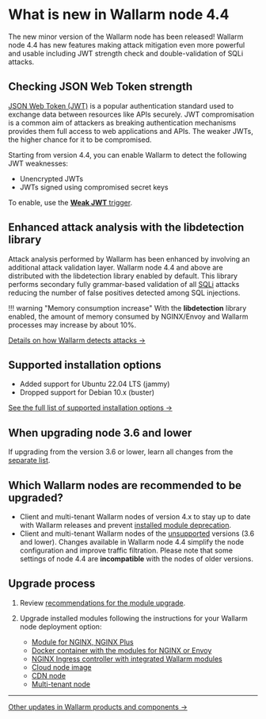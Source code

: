 # What is new in Wallarm node 4.4

The new minor version of the Wallarm node has been released! Wallarm node 4.4 has new features making attack mitigation even more powerful and usable including JWT strength check and double-validation of SQLi attacks.

## Checking JSON Web Token strength

[JSON Web Token (JWT)](https://jwt.io/) is a popular authentication standard used to exchange data between resources like APIs securely. JWT compromisation is a common aim of attackers as breaking authentication mechanisms provides them full access to web applications and APIs. The weaker JWTs, the higher chance for it to be compromised.

Starting from version 4.4, you can enable Wallarm to detect the following JWT weaknesses:

* Unencrypted JWTs
* JWTs signed using compromised secret keys

To enable, use the [**Weak JWT** trigger](../user-guides/triggers/trigger-examples.md#detect-weak-jwts).

## Enhanced attack analysis with the libdetection library

Attack analysis performed by Wallarm has been enhanced by involving an additional attack validation layer. Wallarm node 4.4 and above are distributed with the libdetection library enabled by default. This library performs secondary fully grammar-based validation of all [SQLi](../attacks-vulns-list.md#sql-injection) attacks reducing the number of false positives detected among SQL injections.

!!! warning "Memory consumption increase"
    With the **libdetection** library enabled, the amount of memory consumed by NGINX/Envoy and Wallarm processes may increase by about 10%.

[Details on how Wallarm detects attacks →](../about-wallarm/protecting-against-attacks.md)

## Supported installation options

* Added support for Ubuntu 22.04 LTS (jammy)
* Dropped support for Debian 10.x (buster)

[See the full list of supported installation options →](../admin-en/supported-platforms.md)

## When upgrading node 3.6 and lower

If upgrading from the version 3.6 or lower, learn all changes from the [separate list](older-versions/what-is-new.md).

## Which Wallarm nodes are recommended to be upgraded?

* Client and multi-tenant Wallarm nodes of version 4.x to stay up to date with Wallarm releases and prevent [installed module deprecation](versioning-policy.md#version-support).
* Client and multi-tenant Wallarm nodes of the [unsupported](versioning-policy.md#version-list) versions (3.6 and lower). Changes available in Wallarm node 4.4 simplify the node configuration and improve traffic filtration. Please note that some settings of node 4.4 are **incompatible** with the nodes of older versions.

## Upgrade process

1. Review [recommendations for the module upgrade](general-recommendations.md).
2. Upgrade installed modules following the instructions for your Wallarm node deployment option:

      * [Module for NGINX, NGINX Plus](nginx-modules.md)
      * [Docker container with the modules for NGINX or Envoy](docker-container.md)
      * [NGINX Ingress controller with integrated Wallarm modules](ingress-controller.md)
      * [Cloud node image](cloud-image.md)
      * [CDN node](cdn-node.md)
      * [Multi-tenant node](multi-tenant.md)

----------

[Other updates in Wallarm products and components →](https://changelog.wallarm.com/)
